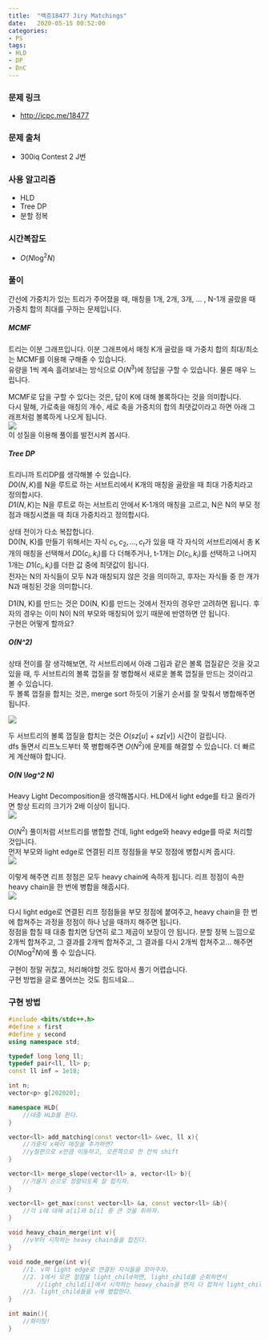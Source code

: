 ```yaml
---
title:  "백준18477 Jiry Matchings"
date:   2020-05-15 00:52:00
categories:
- PS
tags:
- HLD
- DP
- DnC
---
```


### 문제 링크
* http://icpc.me/18477

### 문제 출처
* 300iq Contest 2 J번

### 사용 알고리즘
* HLD
* Tree DP
* 분할 정복

### 시간복잡도
* $O(N \log^2 N)$

### 풀이
간선에 가중치가 있는 트리가 주어졌을 때, 매칭을 1개, 2개, 3개, ... , N-1개 골랐을 때 가중치 합의 최대를 구하는 문제입니다.

##### MCMF
트리는 이분 그래프입니다. 이분 그래프에서 매칭 K개 골랐을 때 가중치 합의 최대/최소는 MCMF를 이용해 구해줄 수 있습니다.<Br>
유량을 1씩 계속 흘려보내는 방식으로 $O(N^3)$에 정답을 구할 수 있습니다. 물론 매우 느립니다.

MCMF로 답을 구할 수 있다는 것은, 답이 K에 대해 볼록하다는 것을 의미합니다.<Br>
다시 말해, 가로축을 매칭의 개수, 세로 축을 가중치의 합의 최댓값이라고 하면 아래 그래프처럼 볼록하게 나오게 됩니다.<br>
![](https://i.imgur.com/0qntyd6.png)<Br>
이 성질을 이용해 풀이를 발전시켜 봅시다.

##### Tree DP
트리니까 트리DP를 생각해볼 수 있습니다.<br>
$D0(N, K)$를 N을 루트로 하는 서브트리에서 K개의 매칭을 골랐을 때 최대 가중치라고 정의합시다.<br>
$D1(N, K)$는 N을 루트로 하는 서브트리 안에서 K-1개의 매칭을 고르고, N은 N의 부모 정점과 매칭시켰을 때 최대 가중치라고 정의합시다.

상태 전이가 다소 복잡합니다.<br>
D0(N, K)를 만들기 위해서는 자식 $c_1, c_2, \dots , c_t$가 있을 때 각 자식의 서브트리에서 총 K개의 매칭을 선택해서 $D0(c_i, k_i)$를 다 더해주거나, t-1개는 $D(c_i, k_i)$를 선택하고 나머지 1개는 $D1(c_i, k_i)$를 더한 값 중에 최댓값이 됩니다.<br>
전자는 N의 자식들이 모두 N과 매칭되지 않은 것을 의미하고, 후자는 자식들 중 한 개가 N과 매칭된 것을 의미합니다.

D1(N, K)를 만드는 것은 D0(N, K)를 만드는 것에서 전자의 경우만 고려하면 됩니다. 후자의 경우는 이미 N이 N의 부모와 매칭되어 있기 때문에 반영하면 안 됩니다.<br>
구현은 어떻게 할까요?

##### O(N^2)
상태 전이를 잘 생각해보면, 각 서브트리에서 아래 그림과 같은 볼록 껍질같은 것을 갖고 있을 때, 두 서브트리의 볼록 껍질을 잘 병합해서 새로운 볼록 껍질을 만드는 것이라고 볼 수 있습니다.<Br>
두 볼록 껍질을 합치는 것은, merge sort 하듯이 기울기 순서를 잘 맞춰서 병합해주면 됩니다.

![](https://i.imgur.com/yJHDg1l.png)

두 서브트리의 볼록 껍질을 합치는 것은 $O(sz[u] + sz[v])$ 시간이 걸립니다.<br>
dfs 돌면서 리프노드부터 쭉 병합해주면 $O(N^2)$에 문제를 해결할 수 있습니다. 더 빠르게 계산해야 합니다.

##### O(N \log^2 N)
Heavy Light Decomposition을 생각해봅시다. HLD에서 light edge를 타고 올라가면 항상 트리의 크기가 2배 이상이 됩니다.<br>
![](https://i.imgur.com/goQ4poE.png)

$O(N^2)$ 풀이처럼 서브트리를 병합할 건데, light edge와 heavy edge를 따로 처리할 것입니다.<br>
먼저 부모와 light edge로 연결된 리프 정점들을 부모 정점에 병합시켜 줍시다.<br>
![](https://i.imgur.com/sQUCUzp.png)

이렇게 해주면 리프 정점은 모두 heavy chain에 속하게 됩니다. 리프 정점이 속한 heavy chain을 한 번에 병합을 해줍시다.<br>
![](https://i.imgur.com/J9iZUcV.png)

다시 light edge로 연결된 리프 정점들을 부모 정점에 붙여주고, heavy chain을 한 번에 합쳐주는 과정을 정점이 하나 남을 때까지 해주면 됩니다.<br>
정점을 합칠 때 대충 합치면 당연히 로그 제곱이 보장이 안 됩니다. 분할 정복 느낌으로 2개씩 합쳐주고, 그 결과를 2개씩 합쳐주고, 그 결과를 다시 2개씩 합쳐주고... 해주면 $O(N \log^2 N)$에 풀 수 있습니다.

구현이 정말 귀찮고, 처리해야할 것도 많아서 풀기 어렵습니다.<br>
구현 방법을 글로 풀어쓰는 것도 힘드네요...

### 구현 방법
```cpp
#include <bits/stdc++.h>
#define x first
#define y second
using namespace std;

typedef long long ll;
typedef pair<ll, ll> p;
const ll inf = 1e18;

int n;
vector<p> g[202020];

namespace HLD{
    //대충 HLD를 한다.
}

vector<ll> add_matching(const vector<ll> &vec, ll x){
    //가중치 x짜리 매칭을 추가하면?
    //y절편으로 x만큼 이동하고, 오른쪽으로 한 칸씩 shift
}

vector<ll> merge_slope(vector<ll> a, vector<ll> b){
    //기울기 순으로 정렬되도록 잘 합치자.
}

vector<ll> get_max(const vector<ll> &a, const vector<ll> &b){
    //각 i에 대해 a[i]와 b[i] 중 큰 것을 취하자.
}

void heavy_chain_merge(int v){
    //v부터 시작하는 heavy chain들을 합친다.
}

void node_merge(int v){
    //1. v와 light edge로 연결된 자식들을 모아주자.
    //2. 1에서 모은 정점을 light_child하면, light_child를 순회하면서
        //light_child[i]에서 시작하는 heavy_chain을 먼저 다 합쳐서 light_child[i]에 병합을 한다.
    //3. light_child들을 v에 병합한다.
}

int main(){
    //화이팅!
}
```
